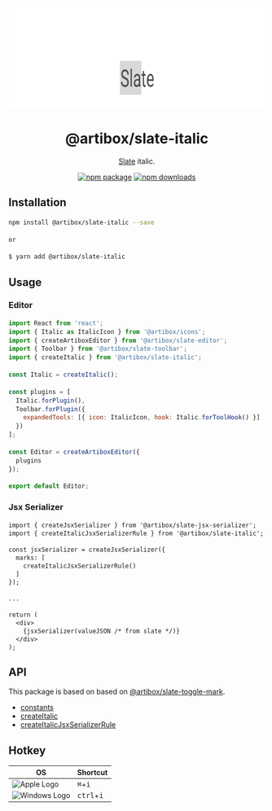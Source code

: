 <div align="center">
  <img
    src="https://raw.githubusercontent.com/ianstormtaylor/slate/master/docs/images/banner.png"
    height="200"
  />
</div>

<h1 align="center">@artibox/slate-italic</h1>

<div align="center">

[Slate](https://github.com/ianstormtaylor/slate) italic.

[![npm package](https://img.shields.io/npm/v/@artibox/slate-italic.svg?maxAge=60)](https://www.npmjs.com/package/@artibox/slate-italic)
[![npm downloads](https://img.shields.io/npm/dt/@artibox/slate-italic.svg?maxAge=60)](https://www.npmjs.com/package/@artibox/slate-italic)

</div>

## Installation

```bash
npm install @artibox/slate-italic --save

or

$ yarn add @artibox/slate-italic
```

## Usage

### Editor

```js
import React from 'react';
import { Italic as ItalicIcon } from '@artibox/icons';
import { createArtiboxEditor } from '@artibox/slate-editor';
import { Toolbar } from '@artibox/slate-toolbar';
import { createItalic } from '@artibox/slate-italic';

const Italic = createItalic();

const plugins = [
  Italic.forPlugin(),
  Toolbar.forPlugin({
    expandedTools: [{ icon: ItalicIcon, hook: Italic.forToolHook() }]
  })
];

const Editor = createArtiboxEditor({
  plugins
});

export default Editor;
```

### Jsx Serializer

```tsx
import { createJsxSerializer } from '@artibox/slate-jsx-serializer';
import { createItalicJsxSerializerRule } from '@artibox/slate-italic';

const jsxSerializer = createJsxSerializer({
  marks: [
    createItalicJsxSerializerRule()
  ]
});

...

return (
  <div>
    {jsxSerializer(valueJSON /* from slate */)}
  </div>
);
```

## API

This package is based on based on [@artibox/slate-toggle-mark](../slate-toggle-mark/README.md).

- [constants](./src/constants.ts)
- [createItalic](./src/italic.ts)
- [createItalicJsxSerializerRule](./src/jsx-serializer.ts)

## Hotkey

| OS                       | Shortcut                     |
| ------------------------ | ---------------------------- |
| ![Apple Logo][apple]     | <kbd>⌘</kbd>+<kbd>i</kbd>    |
| ![Windows Logo][windows] | <kbd>ctrl</kbd>+<kbd>i</kbd> |

[apple]: https://cdn2.iconfinder.com/data/icons/designer-skills/128/apple-ios-system-platform-os-mac-linux-48.png
[windows]: https://cdn2.iconfinder.com/data/icons/designer-skills/128/windows-48.png
